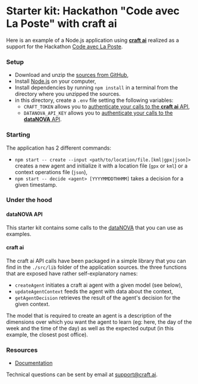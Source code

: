 # Starter kit: Hackathon "Code avec La Poste" with craft ai  #

Here is an example of a Node.js application using [**craft ai**](http://craft.ai)
realized as a support for the Hackathon [Code avec La Poste](http://codeaveclaposte.bemyapp.com/).

### Setup ###

- Download and unzip the [sources from GitHub](https://github.com/craft-ai/hackathon-starterkit),
- Install [Node.js](https://nodejs.org/en/download/) on your computer,
- Install dependencies by running `npm install` in a terminal from the directory where
you unzipped the sources.
- in this directory, create a `.env` file setting the following variables:
    - `CRAFT_TOKEN` allows you to [authenticate your calls to the **craft ai** API](https://labs-integration.craft.ai/doc#header-authentication),
    - `DATANOVA_API_KEY` allows you to [authenticate your calls to the **dataNOVA** API](https://datanova.legroupe.laposte.fr/api/v1/documentation#doc-acces).

### Starting ###

The application has 2 different commands:
- `npm start -- create --input <path/to/location/file.[kml|gpx|json]>` creates a new agent and initialize it with a location file (`gpx` or `kml`) or a context operations file (`json`),
- `npm start -- decide <agent> [YYYYMMDDTHHMM]` takes a decision for a given timestamp.

### Under the hood ###

#### dataNOVA API ####

This starter kit contains some calls to the [dataNOVA](https://datanova.legroupe.laposte.fr/)
that you can use as examples.

#### craft ai ####

The craft ai API calls have been packaged in a simple library that you can find in the `./src/lib`
folder of the application sources. the three functions that are exposed have rather self-explanatory
names:

  - `createAgent` initiates a craft ai agent with a given model (see below),
  - `updateAgentContext` feeds the agent with data about the context,
  - `getAgentDecision` retrieves the result of the agent's decision for the given context.

The model that is required to create an agent is a description of the dimensions over which you want
the agent to learn (eg: here, the day of the week and the time of the day) as well as the expected
output (in this example, the closest post office).

### Resources ###

- [Documentation](https://labs-integration.craft.ai)

Technical questions can be sent by email at [support@craft.ai]('mailto:support@craft.ai').
